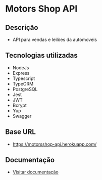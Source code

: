 # Motors Shop API

## Descrição
- API para vendas e leilões da automoveis

## Tecnologias utilizadas
- NodeJs
- Express
- Typescript
- TypeORM
- PostgreSQL
- Jest
- JWT
- Bcrypt
- Yup
- Swagger

## Base URL
- https://motorsshop-api.herokuapp.com/

## Documentação
- <a href="https://motorsshop-api.herokuapp.com/doc/" target="_blank">Visitar documentação<a/>

